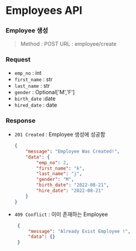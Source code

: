# Employees API

### Employee 생성

> Method :  POST
> URL : employee/create

### Request

- `emp_no` : int
- `first_name` : str
- `last_name` : str
- `gender` : Optional['M','F']
- `birth_date` :date
- `hired_date` : date

### Response

- `201 Created` : Employee 생성에 성공함
  ```json 
  {
      "message": "Employee Was Created!",
      "data": {
          "emp_no": 2,
          "first_name": "k",
          "last_name": "j",
          "gender": "M",
          "birth_date": "2022-08-21",
          "hire_date": "2022-08-21"
      }
  }
  ```

- `409 Conflict` : 이미 존재하는 Employee
   ```json
    {
        "message": "Already Exist Employee !",
        "data": {}
    }
    ````
